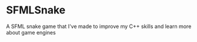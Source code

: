 # SFMLSnake
A SFML snake game that I've made to improve my C++ skills and learn more about game engines
